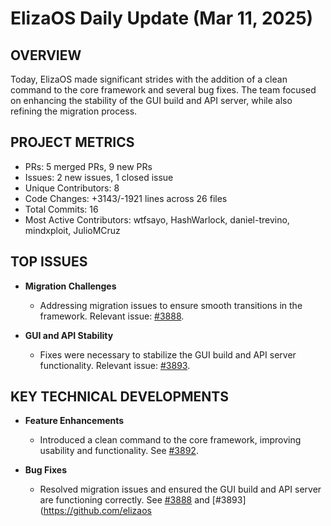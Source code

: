 # ElizaOS Daily Update (Mar 11, 2025)

## OVERVIEW 
Today, ElizaOS made significant strides with the addition of a clean command to the core framework and several bug fixes. The team focused on enhancing the stability of the GUI build and API server, while also refining the migration process.

## PROJECT METRICS
- PRs: 5 merged PRs, 9 new PRs
- Issues: 2 new issues, 1 closed issue
- Unique Contributors: 8
- Code Changes: +3143/-1921 lines across 26 files
- Total Commits: 16
- Most Active Contributors: wtfsayo, HashWarlock, daniel-trevino, mindxploit, JulioMCruz

## TOP ISSUES
- **Migration Challenges**
  - Addressing migration issues to ensure smooth transitions in the framework. Relevant issue: [#3888](https://github.com/elizaos/eliza/issues/3888).
  
- **GUI and API Stability**
  - Fixes were necessary to stabilize the GUI build and API server functionality. Relevant issue: [#3893](https://github.com/elizaos/eliza/issues/3893).

## KEY TECHNICAL DEVELOPMENTS
- **Feature Enhancements**
  - Introduced a clean command to the core framework, improving usability and functionality. See [#3892](https://github.com/elizaos/eliza/pull/3892).

- **Bug Fixes**
  - Resolved migration issues and ensured the GUI build and API server are functioning correctly. See [#3888](https://github.com/elizaos/eliza/pull/3888) and [#3893](https://github.com/elizaos
